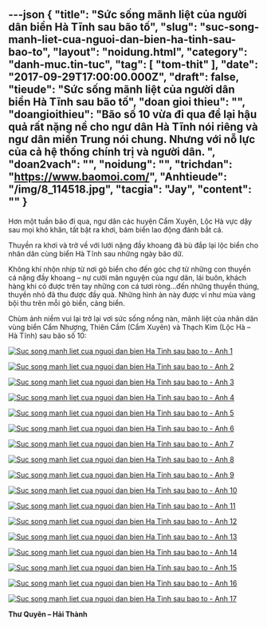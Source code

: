 ---json
{
    "title": "Sức sống mãnh liệt của người dân biển Hà Tĩnh sau bão tố",
    "slug": "suc-song-manh-liet-cua-nguoi-dan-bien-ha-tinh-sau-bao-to",
    "layout": "noidung.html",
    "category": "danh-muc.tin-tuc",
    "tag": [
        "tom-thit"
    ],
    "date": "2017-09-29T17:00:00.000Z",
    "draft": false,
    "tieude": "Sức sống mãnh liệt của người dân biển Hà Tĩnh sau bão tố",
    "doan gioi thieu": "",
    "doangioithieu": "Bão số 10 vừa đi qua để lại hậu quả rất nặng nề cho ngư dân Hà Tĩnh nói riêng và ngư dân miền Trung nói chung. Nhưng với nỗ lực của cả hệ thống chính trị và người dân. ",
    "doan2vach": "",
    "noidung": "",
    "trichdan": "https://www.baomoi.com/",
    "Anhtieude": "/img/8_114518.jpg",
    "tacgia": "Jay",
    "__content__": ""
}
---
<p><span style="font-size:14px">Hơn một tuần b&atilde;o đi qua, ngư d&acirc;n c&aacute;c huyện Cẩm Xuy&ecirc;n, Lộc H&agrave; vực dậy sau mọi kh&oacute; khăn, tất bật ra khơi, b&aacute;m biển lao động đ&aacute;nh bắt c&aacute;.</span></p>

<p><span style="font-size:14px">Thuyền ra khơi v&agrave; trở về với lưới nặng đầy khoang đ&atilde; b&ugrave; đắp lại lộc biển cho nh&acirc;n d&acirc;n c&ugrave;ng biển H&agrave; Tĩnh sau những ng&agrave;y b&atilde;o dữ.</span></p>

<p><span style="font-size:14px">Kh&ocirc;ng kh&iacute; nhộn nhịp từ nơi g&ograve; biển cho đến g&oacute;c chợ từ những con thuyền c&aacute; nặng đầy khoang &ndash; nự cười m&atilde;n nguyện của ngư d&acirc;n, l&aacute;i bu&ocirc;n, kh&aacute;ch h&agrave;ng khi c&oacute; được tr&ecirc;n tay những con c&aacute; tươi r&ograve;ng&hellip;đến những thuyền th&uacute;ng, thuyền nhỏ đ&atilde; thu được đầy qu&agrave;. Những h&igrave;nh ản n&agrave;y được v&iacute; như m&ugrave;a v&agrave;ng bội thu tr&ecirc;n mỗi g&ograve; biển, cảng biển.</span></p>

<p><span style="font-size:14px">Ch&ugrave;m ảnh niềm vui lại trở lại vơi sức sống nồng n&agrave;n, m&atilde;nh liệt của nh&acirc;n d&acirc;n v&ugrave;ng biển Cẩm Nhượng, Thi&ecirc;n Cầm (Cẩm Xuy&ecirc;n) v&agrave; Thạch Kim (Lộc H&agrave; &ndash; H&agrave; Tĩnh) sau b&atilde;o số 10:</span></p>

<p><span style="font-size:14px"><a href="https://baomoi-photo-3.zadn.vn/17/09/28/144/23404391/1_105191.jpg"><img alt="Suc song manh liet cua nguoi dan bien Ha Tinh sau bao to - Anh 1" src="https://baomoi-photo-3.zadn.vn/w460x/17/09/28/144/23404391/1_105191.jpg" title="Sức sống mãnh liệt của người dân biển Hà Tĩnh sau bão tố - Ảnh 1" /></a></span></p>

<p><span style="font-size:14px"><a href="https://baomoi-photo-3.zadn.vn/17/09/28/144/23404391/2_336137.jpg"><img alt="Suc song manh liet cua nguoi dan bien Ha Tinh sau bao to - Anh 2" src="https://baomoi-photo-3.zadn.vn/w460x/17/09/28/144/23404391/2_336137.jpg" title="Sức sống mãnh liệt của người dân biển Hà Tĩnh sau bão tố - Ảnh 2" /></a></span></p>

<p><span style="font-size:14px"><a href="https://baomoi-photo-3.zadn.vn/17/09/28/144/23404391/3_286176.jpg"><img alt="Suc song manh liet cua nguoi dan bien Ha Tinh sau bao to - Anh 3" src="https://baomoi-photo-3.zadn.vn/w460x/17/09/28/144/23404391/3_286176.jpg" title="Sức sống mãnh liệt của người dân biển Hà Tĩnh sau bão tố - Ảnh 3" /></a></span></p>

<p><span style="font-size:14px"><a href="https://baomoi-photo-3.zadn.vn/17/09/28/144/23404391/4_474797.jpg"><img alt="Suc song manh liet cua nguoi dan bien Ha Tinh sau bao to - Anh 4" src="https://baomoi-photo-3.zadn.vn/w460x/17/09/28/144/23404391/4_474797.jpg" title="Sức sống mãnh liệt của người dân biển Hà Tĩnh sau bão tố - Ảnh 4" /></a></span></p>

<p><span style="font-size:14px"><a href="https://baomoi-photo-3.zadn.vn/17/09/28/144/23404391/5_304946.jpg"><img alt="Suc song manh liet cua nguoi dan bien Ha Tinh sau bao to - Anh 5" src="https://baomoi-photo-3.zadn.vn/w460x/17/09/28/144/23404391/5_304946.jpg" title="Sức sống mãnh liệt của người dân biển Hà Tĩnh sau bão tố - Ảnh 5" /></a></span></p>

<p><span style="font-size:14px"><a href="https://baomoi-photo-3.zadn.vn/17/09/28/144/23404391/6_381731.jpg"><img alt="Suc song manh liet cua nguoi dan bien Ha Tinh sau bao to - Anh 6" src="https://baomoi-photo-3.zadn.vn/w460x/17/09/28/144/23404391/6_381731.jpg" title="Sức sống mãnh liệt của người dân biển Hà Tĩnh sau bão tố - Ảnh 6" /></a></span></p>

<p><span style="font-size:14px"><a href="https://baomoi-photo-3.zadn.vn/17/09/28/144/23404391/7_51023.jpg"><img alt="Suc song manh liet cua nguoi dan bien Ha Tinh sau bao to - Anh 7" src="https://baomoi-photo-3.zadn.vn/w460x/17/09/28/144/23404391/7_51023.jpg" title="Sức sống mãnh liệt của người dân biển Hà Tĩnh sau bão tố - Ảnh 7" /></a></span></p>

<p><span style="font-size:14px"><a href="https://baomoi-photo-3.zadn.vn/17/09/28/144/23404391/8_114518.jpg"><img alt="Suc song manh liet cua nguoi dan bien Ha Tinh sau bao to - Anh 8" src="https://baomoi-photo-3.zadn.vn/w460x/17/09/28/144/23404391/8_114518.jpg" title="Sức sống mãnh liệt của người dân biển Hà Tĩnh sau bão tố - Ảnh 8" /></a></span></p>

<p><span style="font-size:14px"><a href="https://baomoi-photo-3.zadn.vn/17/09/28/144/23404391/9_322049.jpg"><img alt="Suc song manh liet cua nguoi dan bien Ha Tinh sau bao to - Anh 9" src="https://baomoi-photo-3.zadn.vn/w460x/17/09/28/144/23404391/9_322049.jpg" title="Sức sống mãnh liệt của người dân biển Hà Tĩnh sau bão tố - Ảnh 9" /></a></span></p>

<p><span style="font-size:14px"><a href="https://baomoi-photo-3.zadn.vn/17/09/28/144/23404391/10_55454.jpg"><img alt="Suc song manh liet cua nguoi dan bien Ha Tinh sau bao to - Anh 10" src="https://baomoi-photo-3.zadn.vn/w460x/17/09/28/144/23404391/10_55454.jpg" title="Sức sống mãnh liệt của người dân biển Hà Tĩnh sau bão tố - Ảnh 10" /></a></span></p>

<p><span style="font-size:14px"><a href="https://baomoi-photo-3.zadn.vn/17/09/28/144/23404391/11_33685.jpg"><img alt="Suc song manh liet cua nguoi dan bien Ha Tinh sau bao to - Anh 11" src="https://baomoi-photo-3.zadn.vn/w460x/17/09/28/144/23404391/11_33685.jpg" title="Sức sống mãnh liệt của người dân biển Hà Tĩnh sau bão tố - Ảnh 11" /></a></span></p>

<p><span style="font-size:14px"><a href="https://baomoi-photo-3.zadn.vn/17/09/28/144/23404391/12_26155.jpg"><img alt="Suc song manh liet cua nguoi dan bien Ha Tinh sau bao to - Anh 12" src="https://baomoi-photo-3.zadn.vn/w460x/17/09/28/144/23404391/12_26155.jpg" title="Sức sống mãnh liệt của người dân biển Hà Tĩnh sau bão tố - Ảnh 12" /></a></span></p>

<p><span style="font-size:14px"><a href="https://baomoi-photo-3.zadn.vn/17/09/28/144/23404391/13_210865.jpg"><img alt="Suc song manh liet cua nguoi dan bien Ha Tinh sau bao to - Anh 13" src="https://baomoi-photo-3.zadn.vn/w460x/17/09/28/144/23404391/13_210865.jpg" title="Sức sống mãnh liệt của người dân biển Hà Tĩnh sau bão tố - Ảnh 13" /></a></span></p>

<p><span style="font-size:14px"><a href="https://baomoi-photo-3.zadn.vn/17/09/28/144/23404391/14_288798.jpg"><img alt="Suc song manh liet cua nguoi dan bien Ha Tinh sau bao to - Anh 14" src="https://baomoi-photo-3.zadn.vn/w460x/17/09/28/144/23404391/14_288798.jpg" title="Sức sống mãnh liệt của người dân biển Hà Tĩnh sau bão tố - Ảnh 14" /></a></span></p>

<p><span style="font-size:14px"><a href="https://baomoi-photo-3.zadn.vn/17/09/28/144/23404391/15_191269.jpg"><img alt="Suc song manh liet cua nguoi dan bien Ha Tinh sau bao to - Anh 15" src="https://baomoi-photo-3.zadn.vn/w460x/17/09/28/144/23404391/15_191269.jpg" title="Sức sống mãnh liệt của người dân biển Hà Tĩnh sau bão tố - Ảnh 15" /></a></span></p>

<p><span style="font-size:14px"><a href="https://baomoi-photo-3.zadn.vn/17/09/28/144/23404391/16_45368.jpg"><img alt="Suc song manh liet cua nguoi dan bien Ha Tinh sau bao to - Anh 16" src="https://baomoi-photo-3.zadn.vn/w460x/17/09/28/144/23404391/16_45368.jpg" title="Sức sống mãnh liệt của người dân biển Hà Tĩnh sau bão tố - Ảnh 16" /></a></span></p>

<p><span style="font-size:14px"><a href="https://baomoi-photo-3.zadn.vn/17/09/28/144/23404391/17_32166.jpg"><img alt="Suc song manh liet cua nguoi dan bien Ha Tinh sau bao to - Anh 17" src="https://baomoi-photo-3.zadn.vn/w460x/17/09/28/144/23404391/17_32166.jpg" title="Sức sống mãnh liệt của người dân biển Hà Tĩnh sau bão tố - Ảnh 17" /></a></span></p>

<p><span style="font-size:14px"><strong>Thư Quy&ecirc;n &ndash; Hải Th&agrave;nh</strong></span></p>
